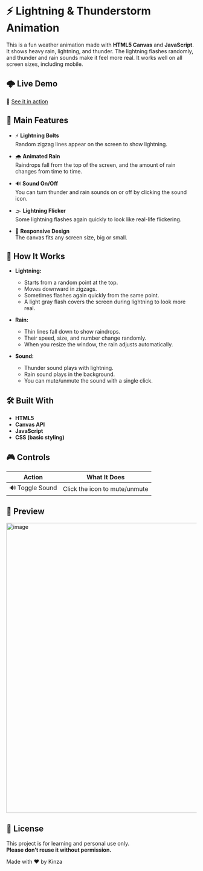 # ⚡ Lightning & Thunderstorm Animation

This is a fun weather animation made with **HTML5 Canvas** and **JavaScript**. It shows heavy rain, lightning, and thunder. The lightning flashes randomly, and thunder and rain sounds make it feel more real. It works well on all screen sizes, including mobile.

## 🌩️ Live Demo

🔗 [See it in action](https://kinza98.github.io/Lightening/)

## 🎨 Main Features

- ⚡ **Lightning Bolts**  
  Random zigzag lines appear on the screen to show lightning.

- 🌧️ **Animated Rain**  
  Raindrops fall from the top of the screen, and the amount of rain changes from time to time.

- 🔊 **Sound On/Off**  
  You can turn thunder and rain sounds on or off by clicking the sound icon.

- 🌫️ **Lightning Flicker**  
  Some lightning flashes again quickly to look like real-life flickering.

- 📱 **Responsive Design**  
  The canvas fits any screen size, big or small.

## 🧠 How It Works

- **Lightning:**
  - Starts from a random point at the top.
  - Moves downward in zigzags.
  - Sometimes flashes again quickly from the same point.
  - A light gray flash covers the screen during lightning to look more real.

- **Rain:**
  - Thin lines fall down to show raindrops.
  - Their speed, size, and number change randomly.
  - When you resize the window, the rain adjusts automatically.

- **Sound:**
  - Thunder sound plays with lightning.
  - Rain sound plays in the background.
  - You can mute/unmute the sound with a single click.

## 🛠️ Built With

- **HTML5**
- **Canvas API**
- **JavaScript**
- **CSS (basic styling)**

## 🎮 Controls

| Action             | What It Does                    |
|--------------------|---------------------------------|
| 🔊 Toggle Sound    | Click the icon to mute/unmute   |

## 📸 Preview

<img width="1366" height="768" alt="image" src="https://github.com/user-attachments/assets/b546fd56-975b-4f58-8720-b06449d769cc" />

## 📄 License

This project is for learning and personal use only.  
**Please don’t reuse it without permission.**

Made with ❤️ by Kinza